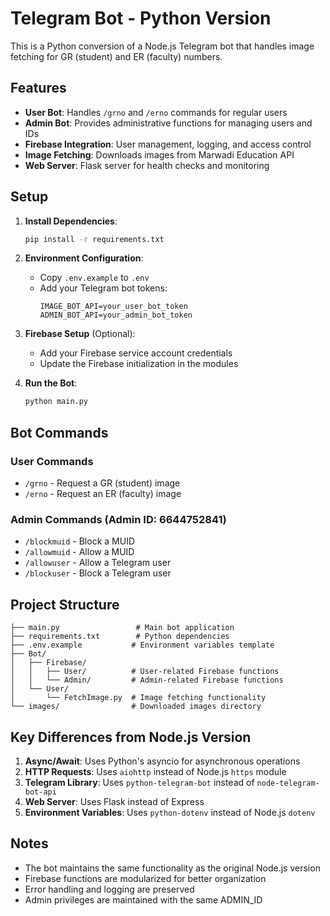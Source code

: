 # Telegram Bot - Python Version

This is a Python conversion of a Node.js Telegram bot that handles image fetching for GR (student) and ER (faculty) numbers.

## Features

- **User Bot**: Handles `/grno` and `/erno` commands for regular users
- **Admin Bot**: Provides administrative functions for managing users and IDs
- **Firebase Integration**: User management, logging, and access control
- **Image Fetching**: Downloads images from Marwadi Education API
- **Web Server**: Flask server for health checks and monitoring

## Setup

1. **Install Dependencies**:
   ```bash
   pip install -r requirements.txt
   ```

2. **Environment Configuration**:
   - Copy `.env.example` to `.env`
   - Add your Telegram bot tokens:
     ```
     IMAGE_BOT_API=your_user_bot_token
     ADMIN_BOT_API=your_admin_bot_token
     ```

3. **Firebase Setup** (Optional):
   - Add your Firebase service account credentials
   - Update the Firebase initialization in the modules

4. **Run the Bot**:
   ```bash
   python main.py
   ```

## Bot Commands

### User Commands
- `/grno` - Request a GR (student) image
- `/erno` - Request an ER (faculty) image

### Admin Commands (Admin ID: 6644752841)
- `/blockmuid` - Block a MUID
- `/allowmuid` - Allow a MUID
- `/allowuser` - Allow a Telegram user
- `/blockuser` - Block a Telegram user

## Project Structure

```
├── main.py                 # Main bot application
├── requirements.txt        # Python dependencies
├── .env.example           # Environment variables template
├── Bot/
│   ├── Firebase/
│   │   ├── User/          # User-related Firebase functions
│   │   └── Admin/         # Admin-related Firebase functions
│   └── User/
│       └── FetchImage.py  # Image fetching functionality
└── images/                # Downloaded images directory
```

## Key Differences from Node.js Version

1. **Async/Await**: Uses Python's asyncio for asynchronous operations
2. **HTTP Requests**: Uses `aiohttp` instead of Node.js `https` module
3. **Telegram Library**: Uses `python-telegram-bot` instead of `node-telegram-bot-api`
4. **Web Server**: Uses Flask instead of Express
5. **Environment Variables**: Uses `python-dotenv` instead of Node.js `dotenv`

## Notes

- The bot maintains the same functionality as the original Node.js version
- Firebase functions are modularized for better organization
- Error handling and logging are preserved
- Admin privileges are maintained with the same ADMIN_ID
